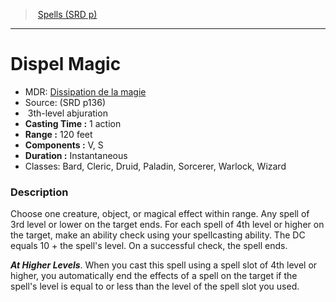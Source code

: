 ﻿---
!SpellVO
Level: 3
Type: abjuration
CastingTime: 1 action
Range: 120 feet
Components: V, S
Duration: Instantaneous
Classes: Bard, Cleric, Druid, Paladin, Sorcerer, Warlock, Wizard
Id: spells_vo.md#dispel-magic
ParentLink: spells_vo.md#spells-srd-p
Name: Dispel Magic
ParentName: Spells (SRD p)
NameLevel: 1
AltName: '[Dissipation de la magie](hd_spells_dissipation_de_la_magie.md)'
Source: (SRD p136)
---
> [Spells (SRD p)](srd_spells.md)

---

# Dispel Magic

- MDR: [Dissipation de la magie](hd_spells_dissipation_de_la_magie.md)
- Source: (SRD p136)
-  3th-level abjuration
- **Casting Time :** 1 action
- **Range :** 120 feet
- **Components :** V, S
- **Duration :** Instantaneous
- Classes: Bard, Cleric, Druid, Paladin, Sorcerer, Warlock, Wizard

### Description

Choose one creature, object, or magical effect within range. Any spell of 3rd level or lower on the target ends. For each spell of 4th level or higher on the target, make an ability check using your spellcasting ability. The DC equals 10 + the spell's level. On a successful check, the spell ends.

**_At Higher Levels_**. When you cast this spell using a spell slot of 4th level or higher, you automatically end the effects of a spell on the target if the spell's level is equal to or less than the level of the spell slot you used.

